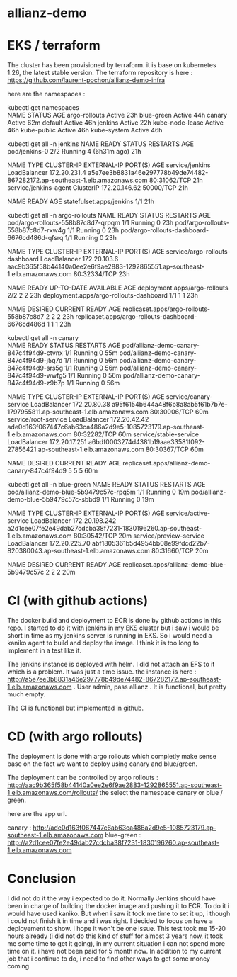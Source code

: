 # allianz-demo

# EKS / terraform
The cluster has been provisioned by terraform. it is base on kubernetes 1.26, the latest stable version. The terraform repository is here : https://github.com/laurent-pochon/allianz-demo-infra

here are the namespaces :

kubectl get namespaces                   
NAME              STATUS   AGE
argo-rollouts     Active   23h
blue-green        Active   44h
canary            Active   62m
default           Active   46h
jenkins           Active   22h
kube-node-lease   Active   46h
kube-public       Active   46h
kube-system       Active   46h

kubectl get all -n jenkins
NAME            READY   STATUS    RESTARTS        AGE
pod/jenkins-0   2/2     Running   4 (6h31m ago)   21h

NAME                    TYPE           CLUSTER-IP      EXTERNAL-IP                                                                   PORT(S)        AGE
service/jenkins         LoadBalancer   172.20.231.4    a5e7ee3b8831a46e297778b49de74482-867282172.ap-southeast-1.elb.amazonaws.com   80:31062/TCP   21h
service/jenkins-agent   ClusterIP      172.20.146.62   <none>                                                                        50000/TCP      21h

NAME                       READY   AGE
statefulset.apps/jenkins   1/1     21h

kubectl get all -n argo-rollouts
NAME                                           READY   STATUS    RESTARTS   AGE
pod/argo-rollouts-558b87c8d7-qrpqm             1/1     Running   0          23h
pod/argo-rollouts-558b87c8d7-rxw4g             1/1     Running   0          23h
pod/argo-rollouts-dashboard-6676cd486d-qfsrq   1/1     Running   0          23h

NAME                              TYPE           CLUSTER-IP     EXTERNAL-IP                                                                    PORT(S)        AGE
service/argo-rollouts-dashboard   LoadBalancer   172.20.103.6   aac9b365f58b44140a0ee2e6f9ae2883-1292865551.ap-southeast-1.elb.amazonaws.com   80:32334/TCP   23h

NAME                                      READY   UP-TO-DATE   AVAILABLE   AGE
deployment.apps/argo-rollouts             2/2     2            2           23h
deployment.apps/argo-rollouts-dashboard   1/1     1            1           23h

NAME                                                 DESIRED   CURRENT   READY   AGE
replicaset.apps/argo-rollouts-558b87c8d7             2         2         2       23h
replicaset.apps/argo-rollouts-dashboard-6676cd486d   1         1         1       23h

kubectl get all -n canary       
NAME                                       READY   STATUS    RESTARTS   AGE
pod/allianz-demo-canary-847c4f94d9-ctvnx   1/1     Running   0          55m
pod/allianz-demo-canary-847c4f94d9-j5q7d   1/1     Running   0          56m
pod/allianz-demo-canary-847c4f94d9-srs5g   1/1     Running   0          56m
pod/allianz-demo-canary-847c4f94d9-wwfg5   1/1     Running   0          56m
pod/allianz-demo-canary-847c4f94d9-z9b7p   1/1     Running   0          56m

NAME                     TYPE           CLUSTER-IP      EXTERNAL-IP                                                                    PORT(S)        AGE
service/canary-service   LoadBalancer   172.20.80.38    a95f6154b644a48f6b8a8ab5f61b7b7e-1797955811.ap-southeast-1.elb.amazonaws.com   80:30006/TCP   60m
service/root-service     LoadBalancer   172.20.42.42    ade0d163f067447c6ab63ca486a2d9e5-1085723179.ap-southeast-1.elb.amazonaws.com   80:32282/TCP   60m
service/stable-service   LoadBalancer   172.20.17.251   a6bdf0003274d4381b19aae33581f092-27856421.ap-southeast-1.elb.amazonaws.com     80:30367/TCP   60m

NAME                                             DESIRED   CURRENT   READY   AGE
replicaset.apps/allianz-demo-canary-847c4f94d9   5         5         5       60m

kubectl get all -n blue-green
NAME                                     READY   STATUS    RESTARTS   AGE
pod/allianz-demo-blue-5b9479c57c-rpq5m   1/1     Running   0          19m
pod/allianz-demo-blue-5b9479c57c-sbbd9   1/1     Running   0          19m

NAME                      TYPE           CLUSTER-IP       EXTERNAL-IP                                                                    PORT(S)        AGE
service/active-service    LoadBalancer   172.20.198.242   a2d1cee07fe2e49dab27cdcba38f7231-1830196260.ap-southeast-1.elb.amazonaws.com   80:30542/TCP   20m
service/preview-service   LoadBalancer   172.20.225.70    abf1805361b5d4954bb08e99fdcd22b7-820380043.ap-southeast-1.elb.amazonaws.com    80:31660/TCP   20m

NAME                                           DESIRED   CURRENT   READY   AGE
replicaset.apps/allianz-demo-blue-5b9479c57c   2         2         2       20m

# CI (with github actions)
The docker build and deployment to ECR is done by github actions in this repo. I started to do it with jenkins in my EKS cluster but i saw i would be short in time as my jenkins server is running in EKS. So i would need a kaniko agent to build and deploy the image. I think it is too long to implement in a test like it. 

The jenkins instance is deployed with helm. I did not attach an EFS to it which is a problem. It was just a time issue. the instance is here : http://a5e7ee3b8831a46e297778b49de74482-867282172.ap-southeast-1.elb.amazonaws.com . User admin, pass allianz . It is functional, but pretty much empty.

The CI is functional but implemented in github.

# CD (with argo rollouts)

The deployment is done with argo rollouts which completly make sense base on the fact we want to deploy using canary and blue/green.

The deployment can be controlled by argo rollouts : http://aac9b365f58b44140a0ee2e6f9ae2883-1292865551.ap-southeast-1.elb.amazonaws.com/rollouts/ the select the namespace canary or blue / green.

here are the app url.

canary : http://ade0d163f067447c6ab63ca486a2d9e5-1085723179.ap-southeast-1.elb.amazonaws.com
blue-green : http://a2d1cee07fe2e49dab27cdcba38f7231-1830196260.ap-southeast-1.elb.amazonaws.com

# Conclusion

I did not do it the way i expected to do it. Normally Jenkins should have been in charge of building the docker image and pushing it to ECR. To do it i would have used kaniko. But when i saw it took me time to set it up, i though i could not finish it in time and i was right. I decided to focus on have a deployement to show.
I hope it won't be one issue. This test took me 15-20 hours already (i did not do this kind of stuff for almost 3 years now, it took me some time to get it going), in my current situation i can not spend more time on it. i have not been paid for 5 month now. In addition to my current job that i continue to do, i need to find other ways to get some money coming.




